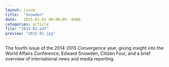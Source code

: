 ```yaml
---
layout: issue
title:  "Snowden"
date:   2015-01-02 00:00:00 -0400
categories: article
file: "2015-01.pdf"
preview: "2015-01.jpg"
---
```


The fourth issue of the 2014-2015 *Convergence* year, giving insight into the World Affairs Conference, Edward Snowden, Citizen Four, and a brief overview of international news and media reporting.
